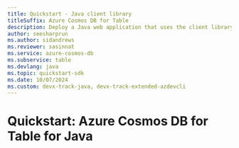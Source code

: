 ```yaml
---
title: Quickstart - Java client library
titleSuffix: Azure Cosmos DB for Table
description: Deploy a Java web application that uses the client library to interact with Azure Cosmos DB for Table data in this quickstart.
author: seesharprun
ms.author: sidandrews
ms.reviewer: sasinnat
ms.service: azure-cosmos-db
ms.subservice: table
ms.devlang: java
ms.topic: quickstart-sdk
ms.date: 10/07/2024
ms.custom: devx-track-java, devx-track-extended-azdevcli
---
```


# Quickstart: Azure Cosmos DB for Table for Java